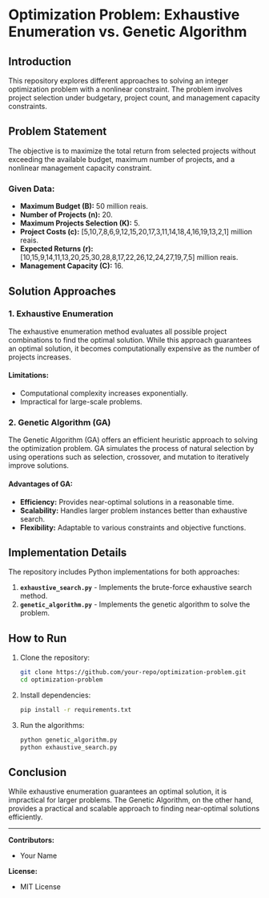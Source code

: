 # Optimization Problem: Exhaustive Enumeration vs. Genetic Algorithm

## Introduction
This repository explores different approaches to solving an integer optimization problem with a nonlinear constraint. The problem involves project selection under budgetary, project count, and management capacity constraints.

## Problem Statement
The objective is to maximize the total return from selected projects without exceeding the available budget, maximum number of projects, and a nonlinear management capacity constraint.

### Given Data:
- **Maximum Budget (B):** 50 million reais.
- **Number of Projects (n):** 20.
- **Maximum Projects Selection (K):** 5.
- **Project Costs (c):** [5,10,7,8,6,9,12,15,20,17,3,11,14,18,4,16,19,13,2,1] million reais.
- **Expected Returns (r):** [10,15,9,14,11,13,20,25,30,28,8,17,22,26,12,24,27,19,7,5] million reais.
- **Management Capacity (C):** 16.

## Solution Approaches

### 1. Exhaustive Enumeration
The exhaustive enumeration method evaluates all possible project combinations to find the optimal solution. While this approach guarantees an optimal solution, it becomes computationally expensive as the number of projects increases.

#### Limitations:
- Computational complexity increases exponentially.
- Impractical for large-scale problems.

### 2. Genetic Algorithm (GA)
The Genetic Algorithm (GA) offers an efficient heuristic approach to solving the optimization problem. GA simulates the process of natural selection by using operations such as selection, crossover, and mutation to iteratively improve solutions.

#### Advantages of GA:
- **Efficiency:** Provides near-optimal solutions in a reasonable time.
- **Scalability:** Handles larger problem instances better than exhaustive search.
- **Flexibility:** Adaptable to various constraints and objective functions.

## Implementation Details
The repository includes Python implementations for both approaches:

1. **`exhaustive_search.py`** - Implements the brute-force exhaustive search method.
2. **`genetic_algorithm.py`** - Implements the genetic algorithm to solve the problem.

## How to Run

1. Clone the repository:
   ```bash
   git clone https://github.com/your-repo/optimization-problem.git
   cd optimization-problem
   ```

2. Install dependencies:
   ```bash
   pip install -r requirements.txt
   ```

3. Run the algorithms:
   ```bash
   python genetic_algorithm.py
   python exhaustive_search.py
   ```

## Conclusion
While exhaustive enumeration guarantees an optimal solution, it is impractical for larger problems. The Genetic Algorithm, on the other hand, provides a practical and scalable approach to finding near-optimal solutions efficiently.

---

**Contributors:**
- Your Name

**License:**
- MIT License


